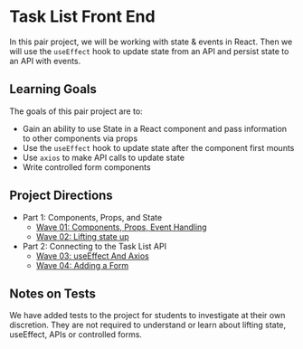 # Task List Front End
In this pair project, we will be working with state & events in React.  Then we will use the `useEffect` hook to update state from an API and persist state to an API with events.

## Learning Goals

The goals of this pair project are to:

- Gain an ability to use State in a React component and pass information to other components via props
- Use the `useEffect` hook to update state after the component first mounts
- Use `axios` to make API calls to update state
- Write controlled form components


## Project Directions

- Part 1: Components, Props, and State
    - [Wave 01: Components, Props, Event Handling](./project-docs/wave-01.md)
    - [Wave 02:  Lifting state up](./project-docs/wave-02.md)
- Part 2: Connecting to the Task List API
    - [Wave 03:  useEffect And Axios](./project-docs/wave-03.md)
    - [Wave 04: Adding a Form](./project-docs/wave-04.md)

## Notes on Tests

We have added tests to the project for students to investigate at their own discretion.  They are not required to understand or learn about lifting state, useEffect, APIs or controlled forms.
